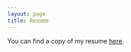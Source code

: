 ```yaml
---
layout: page
title: Resume
---
```


You can find a copy of my resume [here](/static/DanielDaoResume.pdf).
